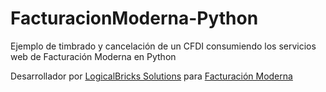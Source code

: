 FacturacionModerna-Python
=========================

Ejemplo de timbrado y cancelación de un CFDI consumiendo los servicios web de Facturación Moderna en Python

Desarrollador por [LogicalBricks Solutions](http://logicalbricks.com)
para [Facturación Moderna](http://facturacionmoderna.com)
